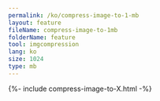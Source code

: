 ```yaml
---
permalink: /ko/compress-image-to-1-mb
layout: feature
fileName: compress-image-to-1mb
folderName: feature
tool: imgcompression
lang: ko
size: 1024
type: mb
---
```


{%- include compress-image-to-X.html -%}
